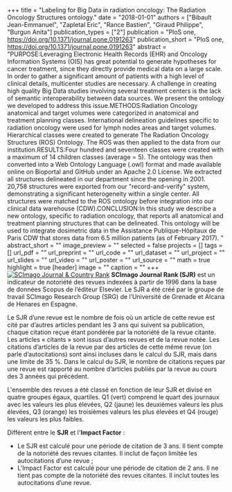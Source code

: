 +++
title = "Labeling for Big Data in radiation oncology: The Radiation Oncology Structures ontology."
date = "2018-01-01"
authors = ["Bibault Jean-Emmanuel", "Zapletal Eric", "Rance Bastien", "Giraud Philippe", "Burgun Anita"]
publication_types = ["2"]
publication = "PloS one, https://doi.org/10.1371/journal.pone.0191263"
publication_short = "PloS one, https://doi.org/10.1371/journal.pone.0191263"
abstract = "PURPOSE:Leveraging Electronic Health Records (EHR) and Oncology Information Systems (OIS) has great potential to generate hypotheses for cancer treatment, since they directly provide medical data on a large scale. In order to gather a significant amount of patients with a high level of clinical details, multicenter studies are necessary. A challenge in creating high quality Big Data studies involving several treatment centers is the lack of semantic interoperability between data sources. We present the ontology we developed to address this issue.METHODS:Radiation Oncology anatomical and target volumes were categorized in anatomical and treatment planning classes. International delineation guidelines specific to radiation oncology were used for lymph nodes areas and target volumes. Hierarchical classes were created to generate The Radiation Oncology Structures (ROS) Ontology. The ROS was then applied to the data from our institution.RESULTS:Four hundred and seventeen classes were created with a maximum of 14 children classes (average = 5). The ontology was then converted into a Web Ontology Language (.owl) format and made available online on Bioportal and GitHub under an Apache 2.0 License. We extracted all structures delineated in our department since the opening in 2001. 20,758 structures were exported from our &quot;record-and-verify&quot; system, demonstrating a significant heterogeneity within a single center. All structures were matched to the ROS ontology before integration into our clinical data warehouse (CDW).CONCLUSION:In this study we describe a new ontology, specific to radiation oncology, that reports all anatomical and treatment planning structures that can be delineated. This ontology will be used to integrate dosimetric data in the Assistance Publique-Hôpitaux de Paris CDW that stores data from 6.5 million patients (as of February 2017). "
abstract_short = ""
image_preview = ""
selected = false
projects = []
tags = []
url_pdf = ""
url_preprint = ""
url_code = ""
url_dataset = ""
url_project = ""
url_slides = ""
url_video = ""
url_poster = ""
url_source = ""
math = true
highlight = true
[header]
image = ""
caption = ""
+++
<a href="https://www.scimagojr.com/journalsearch.php?q=10600153309&amp;tip=sid&amp;exact=no" title="SCImago Journal &amp; Country Rank"><img border="0" src="https://www.scimagojr.com/journal_img.php?id=10600153309" alt="SCImago Journal &amp; Country Rank"  /></a>
**SCImago Journal Rank (SJR)** est un indicateur de notoriété des revues indexées à partir de 1996 dans la base de données Scopus de l’éditeur Elsevier. Le SJR a été créé par le groupe de travail SCImago Research Group (SRG) de l’Université de Grenade et Alcana de Henares en Espagne.  
  
Le SJR d’une revue est le nombre de fois où un article de cette revue est cité par d’autres articles pendant les 3 ans qui suivent sa publication, chaque citation reçue étant pondérée par la notoriété de la revue citante. Les articles « citants » sont issus d’autres revues et de la revue notée. Les citations d’articles de la revue par des articles de cette même revue (on parle d’autocitations) sont ainsi incluses dans le calcul du SJR, mais dans une limite de 35 %. Dans le calcul du SJR, le nombre de citations reçues par une revue est rapporté au nombre d’articles publiés par la revue au cours des 3 années qui précèdent.  
  
L'ensemble des revues a été classé en fonction de leur SJR et divisé en quatre groupes égaux, quartiles. Q1 (vert) comprend le quart des journaux avec les valeurs les plus élevées, Q2 (jaune) les deuxièmes valeurs les plus élevées, Q3 (orange) les troisièmes valeurs les plus élevées et Q4 (rouge) les valeurs les plus faibles.  
  
Différent entre le **SJR** et l'**Impact Factor** :  
- Le SJR est calculé pour une période de citation de 3 ans. Il tient compte de la notoriété des revues citantes. Il inclut de façon limitée les autocitations d’une revue ;  
- L'Impact Factor est calculé pour une période de citation de 2 ans. Il ne tient pas compte de la notoriété des revues citantes. Il inclut toutes les autocitations d’une revue.
